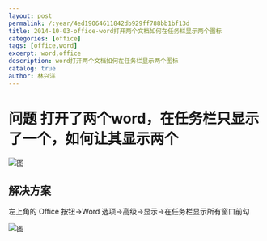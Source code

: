 ```yaml
---
layout: post
permalink: /:year/4ed19064611842db929ff788bb1bf13d
title: 2014-10-03-office-word打开两个文档如何在任务栏显示两个图标
categories: [office]
tags: [office,word]
excerpt: word,office
description: word打开两个文档如何在任务栏显示两个图标
catalog: true
author: 林兴洋
---
```


# 问题 打开了两个word，在任务栏只显示了一个，如何让其显示两个

![图](http://image.linxingyang.net/image/O-office/image/2014-10-03/01.png)

## 解决方案

左上角的 Office 按钮→Word 选项→高级→显示→在任务栏显示所有窗口前勾

![图](http://image.linxingyang.net/image/O-office/image/2014-10-03/02.png)